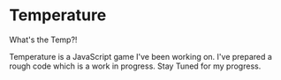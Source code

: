 # Temperature
What's the Temp?!

Temperature is a JavaScript game I've been working on. 
I've prepared a rough code which is a work in progress. 
Stay Tuned for my progress.
